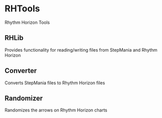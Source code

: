 # RHTools
Rhythm Horizon Tools

## RHLib
Provides functionality for reading/writing files from StepMania and Rhythm Horizon

## Converter
Converts StepMania files to Rhythm Horizon files

## Randomizer
Randomizes the arrows on Rhythm Horizon charts
